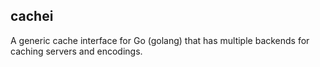 cachei
------

A generic cache interface for Go (golang) that has multiple backends for caching servers and encodings.
